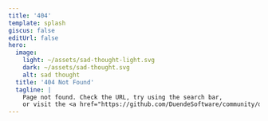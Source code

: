 ```yaml
---
title: '404'
template: splash
giscus: false
editUrl: false
hero:
  image: 
    light: ~/assets/sad-thought-light.svg 
    dark: ~/assets/sad-thought.svg
    alt: sad thought
  title: '404 Not Found'
  tagline: |
    Page not found. Check the URL, try using the search bar, 
    or visit the <a href="https://github.com/DuendeSoftware/community/discussions">Duende Developer Community</a>. 
---
```


